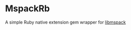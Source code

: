# MspackRb

A simple Ruby native extension gem wrapper for 
[libmspack](https://www.cabextract.org.uk/libmspack/)
